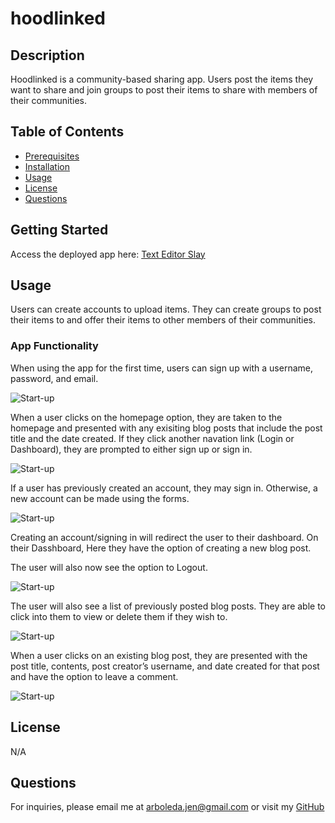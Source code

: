 # hoodlinked

## Description
  Hoodlinked is a community-based sharing app. Users post the items they want to share and join groups to post their items to share with members of their communities. 

  ## Table of Contents
  * [Prerequisites](#prerequisites)
  * [Installation](#installing)
  * [Usage](#usage)
  * [License](#license)
  * [Questions](#questions)

  ## Getting Started

  Access the deployed app here: 
  [Text Editor Slay](https://text-editor-slay.herokuapp.com/)

  ## Usage
  Users can create accounts to upload items. They can create groups to post their items to and offer their items to other members of their communities. 

  ### App Functionality

  When using the app for the first time, users can sign up with a username, password, and email. 

  ![Start-up](assets/1.png)

  When a user clicks on the homepage option, they are taken to the homepage and presented with any exisiting blog posts that include the post title and the date created. If they click another navation link (Login or Dashboard), they are prompted to either sign up or sign in.

  ![Start-up](assets/2.png)

  If a user has previously created an account, they may sign in. Otherwise, a new account can be made using the forms.

  ![Start-up](assets/3.png)

  Creating an account/signing in will redirect the user to their dashboard. On their Dasshboard, Here they have the option of creating  a new blog post.

  The user will also now see the option to Logout.

  ![Start-up](assets/4.png)

  The user will also see a list of previously posted blog posts. They are able to click into them to view or delete them if they wish to.

  ![Start-up](assets/5.png)

  When a user clicks on an existing blog post, they are presented with the post title, contents, post creator’s username, and date created for that post and have the option to leave a comment.

  ![Start-up](assets/6.png)



  ## License
  N/A

  ## Questions
  For inquiries, please email me at arboleda.jen@gmail.com or visit my [GitHub](https://github.com/internetjen)

